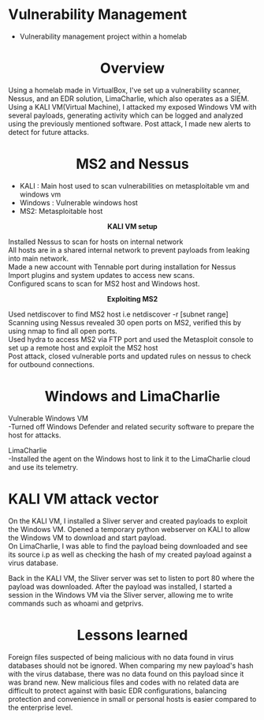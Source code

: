 # Vulnerability Management
  * Vulnerability management project within a homelab

<h1 align='center'>Overview</h1>
Using a homelab made in VirtualBox, I've set up a vulnerability scanner, Nessus, and an EDR solution, LimaCharlie, which also operates as a SIEM. 
Using a KALI VM(Virtual Machine), I attacked my exposed Windows VM with several payloads, generating activity which can be logged and analyzed using the previously mentioned software.
Post attack, I made new alerts to detect for future attacks.

## <h1 align='center'><strong>MS2 and Nessus</strong></h1>
 * KALI : Main host used to scan vulnerabilities on metasploitable vm and windows vm
 * Windows : Vulnerable windows host
 * MS2: Metasploitable host

<p align='center'><strong>KALI VM setup</strong></p>
Installed Nessus to scan for hosts on internal network
<br>All hosts are in a shared internal network to prevent payloads from leaking into main network.<br>
Made a new account with Tennable port during installation for Nessus<br>
Import plugins and system updates to access new scans.<br>
Configured scans to scan for MS2 host and Windows host.<br>

<p align='center'><strong>Exploiting MS2</strong></p>
Used netdiscover to find MS2 host i.e netdiscover -r [subnet range] <br>
Scanning using Nessus revealed 30 open ports on MS2, verified this by using nmap to find all open ports.<br>
Used hydra to access MS2 via FTP port and used the Metasploit console to set up a remote host and exploit the MS2 host<br>
Post attack, closed vulnerable ports and updated rules on nessus to check for outbound connections.<br>

<h1 align='center'>Windows and LimaCharlie</h1>
<p>Vulnerable Windows VM<br>
 -Turned off Windows Defender and related security software to prepare the host for attacks.</p>
<p>LimaCharlie <br>
 -Installed the agent on the Windows host to link it to the LimaCharlie cloud and use its telemetry.</p>

<h1>KALI VM attack vector</h1>
<p>On the KALI VM, I installed a Sliver server and created payloads to exploit the Windows VM. Opened a temporary python webserver on KALI to allow the Windows VM to download  and start payload.<br>
On LimaCharlie, I was able to find the payload being downloaded and see its source i.p as well as checking the hash of my created payload against a virus database.</p>
<p>Back in the KALI VM, the Sliver server was set to listen to port 80 where the payload was downloaded. After the payload was installed, I started a session in the Windows VM via the Sliver server, allowing me to write commands such as whoami and getprivs. </p>

<h1 align='center'>Lessons learned</h1>
<p>Foreign files suspected of being malicious with no data found in virus databases should not be ignored. When comparing my new payload's hash with the virus database, there was no data found on this payload since it was brand new. New malicious files and codes with no related data are difficult to protect against with basic EDR configurations, balancing protection and convenience in small or personal hosts is easier compared to the enterprise level.</p>
